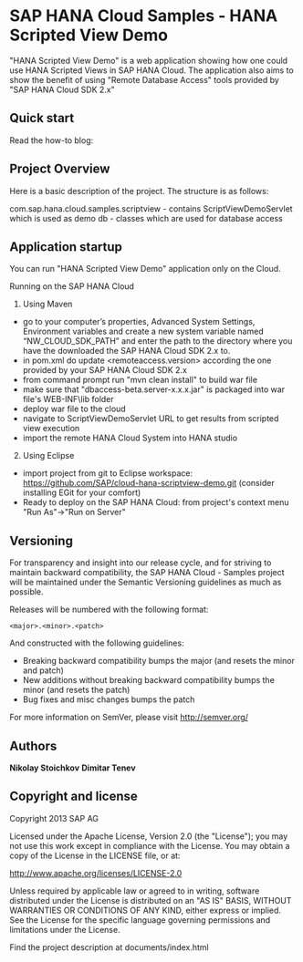 SAP HANA Cloud Samples - HANA Scripted View Demo
==========================================

"HANA Scripted View Demo" is a web application showing how one could use HANA Scripted Views in SAP HANA Cloud. 
The application also aims to show the benefit of using "Remote Database Access" tools provided by "SAP HANA Cloud SDK 2.x"


Quick start
-----------

Read the how-to blog: <in progress>

Project Overview
----------------

Here is a basic description of the project. The structure is as follows:

com.sap.hana.cloud.samples.scriptview - contains ScriptViewDemoServlet which is used as demo
	db - classes which are used for database access
	
		
Application startup
-------------------

You can run "HANA Scripted View Demo" application only on the Cloud.

Running on the SAP HANA Cloud
1. Using Maven
 - go to your computer’s properties, Advanced System Settings, Environment variables and create a new system variable named “NW_CLOUD_SDK_PATH” and 
 enter the path to the directory where you have the downloaded the SAP HANA Cloud SDK 2.x to.
 - in pom.xml do update <remoteaccess.version> according the one provided by your SAP HANA Cloud SDK 2.x
 - from command prompt run "mvn clean install" to build war file
 - make sure that "dbaccess-beta.server-x.x.x.jar" is packaged into war file's WEB-INF\lib folder
 - deploy war file to the cloud
 - navigate to ScriptViewDemoServlet URL to get results from scripted view execution
 - import the remote HANA Cloud System into HANA studio
  
2. Using Eclipse
  - import project from git to Eclipse workspace: https://github.com/SAP/cloud-hana-scriptview-demo.git (consider installing EGit for your comfort)
  - Ready to deploy on the SAP HANA Cloud: from project's context menu "Run As"->"Run on Server"
 
Versioning
----------

For transparency and insight into our release cycle, and for striving to maintain backward compatibility, the SAP HANA Cloud - Samples project will be maintained under the Semantic Versioning guidelines as much as possible.

Releases will be numbered with the following format:

`<major>.<minor>.<patch>`

And constructed with the following guidelines:

* Breaking backward compatibility bumps the major (and resets the minor and patch)
* New additions without breaking backward compatibility bumps the minor (and resets the patch)
* Bug fixes and misc changes bumps the patch

For more information on SemVer, please visit http://semver.org/

Authors
-------

**Nikolay Stoichkov**
**Dimitar Tenev**

Copyright and license
---------------------

Copyright 2013 SAP AG

Licensed under the Apache License, Version 2.0 (the "License");
you may not use this work except in compliance with the License.
You may obtain a copy of the License in the LICENSE file, or at:

   http://www.apache.org/licenses/LICENSE-2.0

Unless required by applicable law or agreed to in writing, software
distributed under the License is distributed on an "AS IS" BASIS,
WITHOUT WARRANTIES OR CONDITIONS OF ANY KIND, either express or implied.
See the License for the specific language governing permissions and
limitations under the License.

Find the project description at documents/index.html
